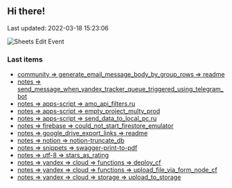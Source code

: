 ## Hi there!

Last updated: 2022-03-18 15:23:06

![Sheets Edit Event](https://en1t1jt2c6ghd7u.m.pipedream.net)

<!-- toc -->

<!-- tocstop -->

### Last items

- [community &#x3D;&gt; generate_email_message_body_by_group_rows &#x3D;&gt; readme](docs&#x2F;community&#x2F;generate_email_message_body_by_group_rows&#x2F;readme.md)
- [notes &#x3D;&gt; send_message_when_yandex_tracker_queue_triggered_using_telegram_bot](docs&#x2F;notes&#x2F;send_message_when_yandex_tracker_queue_triggered_using_telegram_bot.md)
- [notes &#x3D;&gt; apps-script &#x3D;&gt; amo_api_filters.ru](docs&#x2F;notes&#x2F;apps-script&#x2F;amo_api_filters.ru.md)
- [notes &#x3D;&gt; apps-script &#x3D;&gt; empty_project_multy_prod](docs&#x2F;notes&#x2F;apps-script&#x2F;empty_project_multy_prod.md)
- [notes &#x3D;&gt; apps-script &#x3D;&gt; send_data_to_local_pc.ru](docs&#x2F;notes&#x2F;apps-script&#x2F;send_data_to_local_pc.ru.md)
- [notes &#x3D;&gt; firebase &#x3D;&gt; could_not_start_firestore_emulator](docs&#x2F;notes&#x2F;firebase&#x2F;could_not_start_firestore_emulator.md)
- [notes &#x3D;&gt; google_drive_export_links &#x3D;&gt; readme](docs&#x2F;notes&#x2F;google_drive_export_links&#x2F;readme.md)
- [notes &#x3D;&gt; notion &#x3D;&gt; notion-truncate_db](docs&#x2F;notes&#x2F;notion&#x2F;notion-truncate_db.md)
- [notes &#x3D;&gt; snippets &#x3D;&gt; swagger-print-to-pdf](docs&#x2F;notes&#x2F;snippets&#x2F;swagger-print-to-pdf.md)
- [notes &#x3D;&gt; utf-8 &#x3D;&gt; stars_as_rating](docs&#x2F;notes&#x2F;utf-8&#x2F;stars_as_rating.md)
- [notes &#x3D;&gt; yandex &#x3D;&gt; cloud &#x3D;&gt; functions &#x3D;&gt; deploy_cf](docs&#x2F;notes&#x2F;yandex&#x2F;cloud&#x2F;functions&#x2F;deploy_cf.md)
- [notes &#x3D;&gt; yandex &#x3D;&gt; cloud &#x3D;&gt; functions &#x3D;&gt; upload_file_via_form_node_cf](docs&#x2F;notes&#x2F;yandex&#x2F;cloud&#x2F;functions&#x2F;upload_file_via_form_node_cf.md)
- [notes &#x3D;&gt; yandex &#x3D;&gt; cloud &#x3D;&gt; storage &#x3D;&gt; upload_to_storage](docs&#x2F;notes&#x2F;yandex&#x2F;cloud&#x2F;storage&#x2F;upload_to_storage.md)
